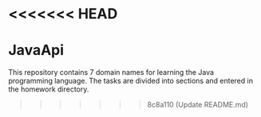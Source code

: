 <<<<<<< HEAD
=======
# JavaApi

This repository contains 7 domain names for learning the Java programming language. The tasks are divided into sections and entered in the homework directory.
>>>>>>> 8c8a110 (Update README.md)

